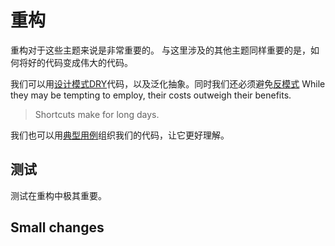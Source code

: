 # 重构

重构对于这些主题来说是非常重要的。
与这里涉及的其他主题同样重要的是，如何将好的代码变成伟大的代码。

我们可以用[设计模式](../patterns/index.md)[DRY]代码，以及泛化抽象。同时我们还必须避免[反模式](../anti_patterns/index.md)
While they may be tempting to employ, their costs outweigh their benefits.

> Shortcuts make for long days.

我们也可以用[典型用例](../idioms/index.md)组织我们的代码，让它更好理解。

## 测试

测试在重构中极其重要。

## Small changes

[DRY]: https://en.wikipedia.org/wiki/Don%27t_repeat_yourself
